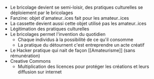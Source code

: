 - Le bricolage devient se semi-loisir, des pratiques culturelles se déploiement par le bricolages
- Fanzine: objet d'amateur..ices fait pour les amateur..ices
- La cassette devient aussi cette objet utilisé pas les amateur..ices
- Légitimation des pratiques culturelles
- Le bricolages permet l'invention du quotidien
	- Chaque individus à la possibilité de ce qu'il consomme
	- La pratique du détournent c'est entreprendre un acte créatif
- Le Hacker pratique qui nait de façon [[Amateurisme]] (sans rémunération)
- Creative Commons
	- Multiplication des licences pour protéger les créations et leurs diffusion sur internet